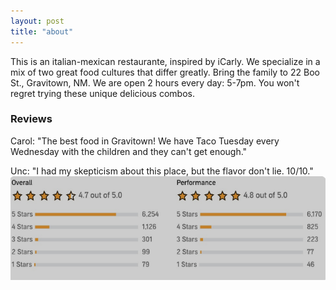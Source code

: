 ```yaml
---
layout: post
title: "about"
---
```

This is an italian-mexican restaurante, inspired by iCarly. We specialize in a mix of two great food cultures that differ greatly. Bring the family to 22 Boo St., Gravitown, NM. We are open 2 hours every day: 5-7pm. You won't regret trying these unique delicious combos.


### Reviews
Carol: "The best food in Gravitown! We have Taco Tuesday every Wednesday with the children and they can't get enough."

Unc: "I had my skepticism about this place, but the flavor don't lie. 10/10."
![image local](./assets/images/5stars.png)
